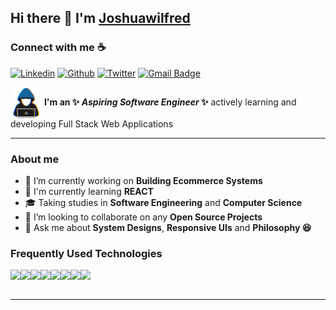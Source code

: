 ## Hi there 👋 I'm [Joshuawilfred](https://github.com/Joshuawilfred/Joshuawilfred)


### Connect with me ☕
[![Linkedin](https://img.shields.io/badge/-LinkedIn-blue?style=flat&logo=Linkedin&logoColor=white)](https://www.linkedin.com/in/joshuawilfred/) [![Github](https://img.shields.io/badge/-Github-000?style=flat&logo=Github&logoColor=white)](https://github.com/Joshuawilfred) [![Twitter](https://img.shields.io/badge/-Twitter-blue?style=flat&logo=Twitter&logoColor=white)](https://www.twitter.com/joshuawilfredev/) [![Gmail Badge](https://img.shields.io/badge/-joshuakaaya216@gmail.com-d14836?style=flat-square&logo=Gmail&logoColor=white&link=mailto:joshuakaaya216@gmail.com)](mailto:joshuakaaya216@gmail.com)

<picture><img src="https://github.com/0xAbdulKhalid/0xAbdulKhalid/raw/main/assets/mdImages/about_me.gif" width = 50px align="center"></picture>
**I'm an ✨ _Aspiring Software Engineer_ ✨** actively learning and developing Full Stack Web Applications
<hr>

### About me

- 🔭 I’m currently working on **Building Ecommerce Systems**
- 🌱 I'm currently learning **REACT**
- 🎓 Taking studies in **Software Engineering** and **Computer Science**
- 👯 I’m looking to collaborate on any **Open Source Projects**
- 💬 Ask me about **System Designs**, **Responsive UIs** and **Philosophy 😆**

### Frequently Used Technologies</h2>

<div style="display: flex; align-items: center;">
    <img src="https://img.shields.io/badge/html5%20-%23E34F26.svg?&style=for-the-badge&logo=html5&logoColor=white"> 
    <img src="https://img.shields.io/badge/css3%20-%231572B6.svg?&style=for-the-badge&logo=css3&logoColor=white"> 
    <img src="https://img.shields.io/badge/python%20-%2314354C.svg?&style=for-the-badge&logo=python&logoColor=white"> 
    <img src="https://img.shields.io/badge/git%20-%23F05033.svg?&style=for-the-badge&logo=git&logoColor=white"/> 
    <img src="https://img.shields.io/badge/React-20232A?style=for-the-badge&logo=react&logoColor=61DAFB"/>
    <img src="https://img.shields.io/badge/javascript%20-%23323330.svg?&style=for-the-badge&logo=javascript&logoColor=%23F7DF1E"> 
    <img src="https://img.shields.io/badge/php%20-%23777BB4.svg?&style=for-the-badge&logo=php&logoColor=white">
    <img src="https://img.shields.io/badge/laravel%20-%23FF2D20.svg?&style=for-the-badge&logo=laravel&logoColor=white">
</div>
</br>
<hr>
